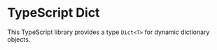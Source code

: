 # TypeScript Dict

This TypeScript library provides a type `Dict<T>` for
dynamic dictionary objects.

